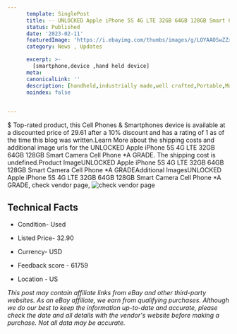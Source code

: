 ```yaml
---
      template: SinglePost
      title: -- UNLOCKED Apple iPhone 5S 4G LTE 32GB 64GB 128GB Smart Camera Cell Phone *A GRADE
      status: Published
      date: '2023-02-11'
      featuredImage: 'https://i.ebayimg.com/thumbs/images/g/LOYAAOSwZZxhLSiT/s-l225.jpg'
      category: News , Updates

      excerpt: >-
        [smartphone,device ,hand held device]
      meta:
      canonicalLink: ''
      description: [handheld,industrially made,well crafted,Portable,Mobile,Compact,Convenient,Lightweight,Maneuverable,Man-portable,Miniature,Carriable,Hand-held,Light,Holdable,Transportable,Mobile device,Pocket-sized,On-the-go,Wireless,Cordless,Compact size,Convenient size, smartphone,device ,hand held device]
      noindex: false

        
---
```

$
    Top-rated product, this Cell Phones & Smartphones device is available at a discounted price of 29.61 after a 10% discount and has a rating of 1 as of the time this blog was written.Learn More about the shipping costs and additional image urls for the UNLOCKED Apple iPhone 5S 4G LTE 32GB 64GB 128GB Smart Camera Cell Phone *A GRADE. The shipping cost is undefined.Product ImageUNLOCKED Apple iPhone 5S 4G LTE 32GB 64GB 128GB Smart Camera Cell Phone *A GRADEAdditional ImagesUNLOCKED Apple iPhone 5S 4G LTE 32GB 64GB 128GB Smart Camera Cell Phone *A GRADE, check vendor page, ![check vendor page](https://origin-galleryplus.ebayimg.com/ws/web/115384901083_2_0_1/225x225.jpg,https://origin-galleryplus.ebayimg.com/ws/web/115384901083_3_0_1/225x225.jpg,https://origin-galleryplus.ebayimg.com/ws/web/115384901083_4_0_1/225x225.jpg)
    
    

 ## Technical Facts 



     
      

 - Condition- Used 


      

 - Listed Price- 32.90 


      

 - Currency- USD 


      

 - Feedback score - 61759 


      

 - Location - US 


      
      

 *_This post may contain affiliate links from eBay and other third-party websites. As an eBay affiliate, we earn from qualifying purchases. Although we do our best to keep the information up-to-date and accurate, please check the date and all details with the vendor's website before making a purchase. Not all data may be accurate._*



    
    
    
    
    